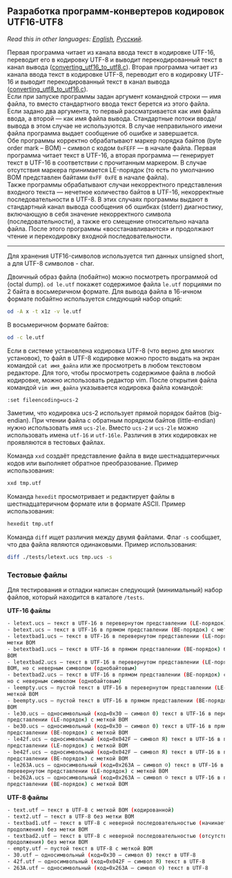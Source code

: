 ## Разработка программ-конвертеров кодировок UTF16-UTF8

*Read this in other languages: [English](README.md), [Русский](README.ru.md).*

Первая программа читает из канала ввода текст в кодировке UTF-16, переводит его в кодировку UTF-8 и выводит перекодированный текст в канал вывода ([converting_utf16_to_utf8.c](./converting_utf16_to_utf8.c)). Вторая программа читает из канала ввода текст в кодировке UTF-8, переводит его в кодировку UTF-16 и выводит перекодированный текст в канал вывода ([converting_utf8_to_utf16.c](./converting_utf8_to_utf16.c)). <br>
Если при запуске программы задан аргумент командной строки — имя файла, то вместо стандартного ввода текст берется из этого файла. Если задано два аргумента, то первый рассматривается как имя файла ввода, а второй — как имя файла вывода. Стандартные потоки ввода/вывода в этом случае не используются. В случае неправильного имени файла программа выдает сообщение об ошибке и завершается. <br>
Обе программы корректно обрабатывают маркер порядка байтов (byte order mark – BOM) – символ с кодом `0xFEFF` — в начале файла. Первая программа читает текст в UTF-16, а вторая программа — генерирует текст в UTF-16 в соответствии с прочитанным маркером. В случае отсутствия маркера принимается LE-порядок (то есть по умолчанию BOM представлен байтами `0xFF 0xFE` в начале файла). <br>
Также программы обрабатывают случаи некорректного представления входного текста — нечетное количество байтов в UTF-16, некорректные последовательности в UTF-8. В этих случаях программы  выдают в стандартный канал вывода сообщения об ошибках (stderr) диагностику, включающую в себя значение некорректного символа (последовательности), а также его смещение относительно начала файла. После этого программы «восстанавливаются» и продолжают чтение и перекодировку входной последовательности.

---

Для хранения UTF16-символов используется тип данных unsigned short, а для UTF-8 символов - char.

Двоичный образ файла (побайтно) можно посмотреть программой od (octal dump). `od le.utf`
покажет содержимое файла `le.utf` порциями по 2 байта в восьмеричном формате. Для вывода файла в 16-ичном формате побайтно используется следующий набор опций:
```bash
od -A x -t x1z -v le.utf
```
В восьмеричном формате байтов:
```bash
od -c le.utf
```
Если в системе установлена кодировка UTF-8 (что верно для многих установок), то файл в UTF-8 кодировке можно просто выдать на экран командой `cat имя_файла` или же просмотреть в любом текстовом редакторе.
Для того, чтобы просмотреть содержимое файла в любой кодировке, можно использовать редактор vim. После открытия файла командой `vim имя_файла` указывается кодировка файла командой:
```bash
:set fileencoding=ucs-2
```
Заметим, что кодировка ucs-2 использует прямой порядок байтов (big-endian). При чтении файла с обратным порядком байтов (little-endian) нужно использовать имя `ucs-2le`. Вместо `ucs-2` и `ucs-2le` можно использовать имена `utf-16` и `utf-16le`. Различия в этих кодировках не проявляются в тестовых файлах.

Команда `xxd` создаёт представление файла в виде шестнадцатеричных кодов или выполняет обратное преобразование. Пример использования:
```bash
xxd tmp.utf
```

Команда `hexedit` просмотривает и редактирует файлы в шестнадцатеричном формате или в формате ASCII. Пример использования:
```bash
hexedit tmp.utf
```

Команда `diff` ищет различия между двумя файлами. Флаг `-s` сообщает, что два файла являются одинаковыми. Пример использования:
```bash
diff ./tests/letext.ucs tmp.ucs -s
```

### Тестовые файлы

Для тестирования и отладки написан следующий (минимальный) набор файлов, который находится в каталоге `/tests`.

<b> UTF-16 файлы </b>

```bash
- letext.ucs – текст в UTF-16 в перевернутом представлении (LE-порядок) с меткой BOM
- betext.ucs – текст в UTF-16 в прямом представлении (BE-порядок) с меткой BOM
- letextbad1.ucs – текст в UTF-16 в перевернутом представлении (LE-порядок) без
метки BOM
- betextbad1.ucs – текст в UTF-16 в прямом представлении (BE-порядок) без метки
BOM
- letextbad2.ucs – текст в UTF-16 в перевернутом представлении (LE-порядок) с меткой
BOM, но с неверным символом (однобайтовым)
- betextbad2.ucs – текст в UTF-16 в прямом представлении (BE-порядок) с меткой BOM,
но с неверным символом (однобайтовым)
- leempty.ucs – пустой текст в UTF-16 в перевернутом представлении (LE-порядок) с
меткой BOM
- beempty.ucs – пустой текст в UTF-16 в прямом представлении (BE-порядок) с меткой
BOM
- le30.ucs – односимвольный (код=0x30 – символ 0) текст в UTF-16 в перевернутом
представлении (LE-порядок) с меткой BOM
- be30.ucs – односимвольный (код=0x30 – символ 0) текст в UTF-16 в прямом
представлении (BE-порядок) с меткой BOM
- le42f.ucs – односимвольный (код=0x042F – символ Я) текст в UTF-16 в перевернутом
представлении (LE-порядок) с меткой BOM
- be42f.ucs – односимвольный (код=0x042F – символ Я) текст в UTF-16 в прямом
представлении (BE-порядок) с меткой BOM
- le263A.ucs – односимвольный (код=0x263A – символ ☺) текст в UTF-16 в
перевернутом представлении (LE-порядок) с меткой BOM
- be262A.ucs – односимвольный (код=0x263A – символ ☺ текст в UTF-16 в прямом
представлении (BE-порядок) с меткой BOM
```

<b> UTF-8 файлы </b>
```bash
- text.utf – текст в UTF-8 с меткой BOM (кодированной)
- text2.utf – текст в UTF-8 без метки BOM
- textbad1.utf – текст в UTF-8 с неверной последовательностью (начинается с байта
продолжения) без метки BOM
- textbad2.utf – текст в UTF-8 с неверной последовательностью (отсутствует байт
продолжения) без метки BOM
- empty.utf – пустой текст в UTF-8 с меткой BOM
- 30.utf – односимвольный (код=0x30 – символ 0) текст в UTF-8
- 42f.utf – односимвольный (код=0x042F – символ Я) текст в UTF-8
- 263A.utf – односимвольный (код=0x263A – символ ☺) текст в UTF-8
```
